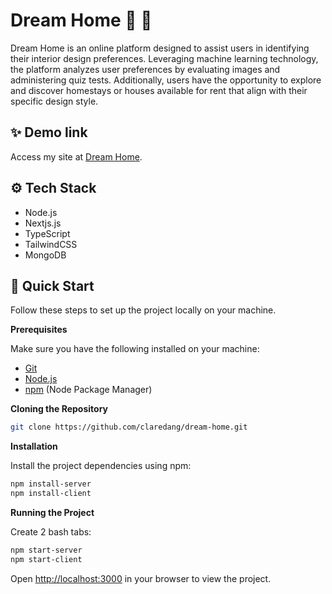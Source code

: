 # Dream Home 🏡 🌟

Dream Home is an online platform designed to assist users in identifying their interior design preferences. Leveraging machine learning technology, the platform analyzes user preferences by evaluating images and administering quiz tests. Additionally, users have the opportunity to explore and discover homestays or houses available for rent that align with their specific design style.

## ✨ Demo link

Access my site at [Dream Home](https://dream-home-server-umber.vercel.app).

## <a name="tech-stack">⚙️ Tech Stack</a>

- Node.js
- Nextjs.js
- TypeScript
- TailwindCSS
- MongoDB

## <a name="quick-start">🤸 Quick Start</a>

Follow these steps to set up the project locally on your machine.

**Prerequisites**

Make sure you have the following installed on your machine:

- [Git](https://git-scm.com/)
- [Node.js](https://nodejs.org/en)
- [npm](https://www.npmjs.com/) (Node Package Manager)

**Cloning the Repository**

```bash
git clone https://github.com/claredang/dream-home.git
```

**Installation**

Install the project dependencies using npm:

```bash
npm install-server
npm install-client
```

**Running the Project**

Create 2 bash tabs:

```bash
npm start-server
npm start-client
```

Open [http://localhost:3000](http://localhost:3000) in your browser to view the project.
